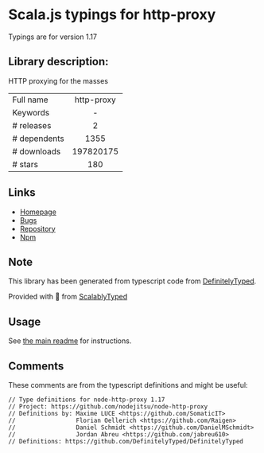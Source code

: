
# Scala.js typings for http-proxy

Typings are for version 1.17

## Library description:
HTTP proxying for the masses

|                    |                 |
| ------------------ | :-------------: |
| Full name          | http-proxy |
| Keywords           | - |
| # releases         | 2 |
| # dependents       | 1355 |
| # downloads        | 197820175 |
| # stars            | 180 |

## Links
- [Homepage](https://github.com/nodejitsu/node-http-proxy#readme)
- [Bugs](https://github.com/nodejitsu/node-http-proxy/issues)
- [Repository](https://github.com/nodejitsu/node-http-proxy)
- [Npm](https://www.npmjs.com/package/http-proxy)
    


## Note
This library has been generated from typescript code from [DefinitelyTyped](https://definitelytyped.org).

Provided with :purple_heart: from [ScalablyTyped](https://github.com/oyvindberg/ScalablyTyped)

## Usage
See [the main readme](../../readme.md) for instructions.

## Comments

These comments are from the typescript definitions and might be useful:
```
// Type definitions for node-http-proxy 1.17
// Project: https://github.com/nodejitsu/node-http-proxy
// Definitions by: Maxime LUCE <https://github.com/SomaticIT>
//                 Florian Oellerich <https://github.com/Raigen>
//                 Daniel Schmidt <https://github.com/DanielMSchmidt>
//                 Jordan Abreu <https://github.com/jabreu610>
// Definitions: https://github.com/DefinitelyTyped/DefinitelyTyped

```

